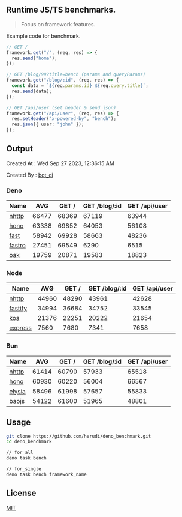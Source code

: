 ## Runtime JS/TS benchmarks.

> Focus on framework features.

Example code for benchmark.
```ts
// GET /
framework.get("/", (req, res) => {
  res.send("home");
});

// GET /blog/99?title=bench (params and queryParams)
framework.get("/blog/:id", (req, res) => {
  const data = `${req.params.id} ${req.query.title}`;
  res.send(data);
});

// GET /api/user (set header & send json)
framework.get("/api/user", (req, res) => {
  res.setHeader("x-powered-by", "bench");
  res.json({ user: "john" });
});
```

## Output
Created At : Wed Sep 27 2023, 12:36:15 AM

Created By : [bot_ci](https://github.com/herudi/deno_benchmarks/commits?author=github-actions%5Bbot%5D)


### Deno
|Name|AVG|GET /|GET /blog/:id|GET /api/user|
|----|----|----|----|----|
|[nhttp](https://github.com/nhttp/nhttp)|66477|68369|67119|63944|
|[hono](https://github.com/honojs/hono)|63338|69852|64053|56108|
|[fast](https://github.com/danteissaias/fast)|58942|69928|58663|48236|
|[fastro](https://github.com/fastrodev/fastro)|27451|69549|6290|6515|
|[oak](https://github.com/oakserver/oak)|19759|20871|19583|18823|
  


### Node
|Name|AVG|GET /|GET /blog/:id|GET /api/user|
|----|----|----|----|----|
|[nhttp](https://github.com/nhttp/nhttp)|44960|48290|43961|42628|
|[fastify](https://github.com/fastify/fastify)|34994|36684|34752|33545|
|[koa](https://github.com/koajs/koa)|21376|22251|20222|21654|
|[express](https://github.com/expressjs/express)|7560|7680|7341|7658|
  


### Bun
|Name|AVG|GET /|GET /blog/:id|GET /api/user|
|----|----|----|----|----|
|[nhttp](https://github.com/nhttp/nhttp)|61414|60790|57933|65518|
|[hono](https://github.com/honojs/hono)|60930|60220|56004|66567|
|[elysia](https://github.com/elysiajs/elysia)|58496|61998|57657|55833|
|[baojs](https://github.com/mattreid1/baojs)|54122|61600|51965|48801|
  



## Usage

```bash
git clone https://github.com/herudi/deno_benchmark.git
cd deno_benchmark

// for_all
deno task bench

// for_single
deno task bench framework_name
```

## License

[MIT](LICENSE)

